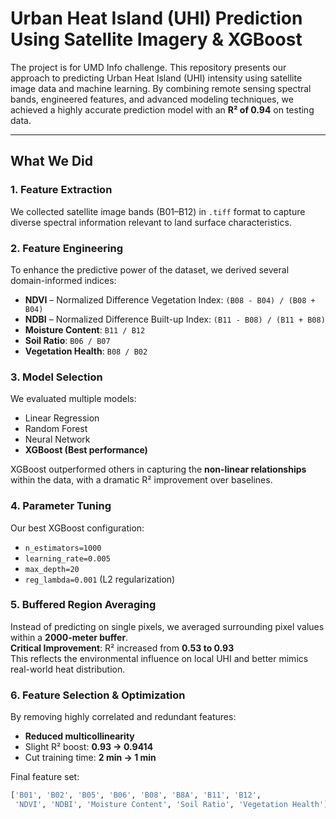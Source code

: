 # Urban Heat Island (UHI) Prediction Using Satellite Imagery & XGBoost
The project is for UMD Info challenge.
This repository presents our approach to predicting Urban Heat Island (UHI) intensity using satellite image data and machine learning. By combining remote sensing spectral bands, engineered features, and advanced modeling techniques, we achieved a highly accurate prediction model with an **R² of 0.94** on testing data.

---

## What We Did

### 1. **Feature Extraction**
We collected satellite image bands (B01–B12) in `.tiff` format to capture diverse spectral information relevant to land surface characteristics.

### 2. **Feature Engineering**
To enhance the predictive power of the dataset, we derived several domain-informed indices:
- **NDVI** – Normalized Difference Vegetation Index: `(B08 - B04) / (B08 + B04)`
- **NDBI** – Normalized Difference Built-up Index: `(B11 - B08) / (B11 + B08)`
- **Moisture Content**: `B11 / B12`
- **Soil Ratio**: `B06 / B07`
- **Vegetation Health**: `B08 / B02`

### 3. **Model Selection**
We evaluated multiple models:
- Linear Regression
- Random Forest
- Neural Network
- **XGBoost (Best performance)**

XGBoost outperformed others in capturing the **non-linear relationships** within the data, with a dramatic R² improvement over baselines.

### 4. **Parameter Tuning**
Our best XGBoost configuration:
- `n_estimators=1000`
- `learning_rate=0.005`
- `max_depth=20`
- `reg_lambda=0.001` (L2 regularization)

### 5. **Buffered Region Averaging**
Instead of predicting on single pixels, we averaged surrounding pixel values within a **2000-meter buffer**.  
**Critical Improvement**: R² increased from **0.53 to 0.93**  
This reflects the environmental influence on local UHI and better mimics real-world heat distribution.

### 6. **Feature Selection & Optimization**
By removing highly correlated and redundant features:
- **Reduced multicollinearity**
- Slight R² boost: **0.93 → 0.9414**
- Cut training time: **2 min → 1 min**

Final feature set:
```python
['B01', 'B02', 'B05', 'B06', 'B08', 'B8A', 'B11', 'B12', 
 'NDVI', 'NDBI', 'Moisture Content', 'Soil Ratio', 'Vegetation Health']

